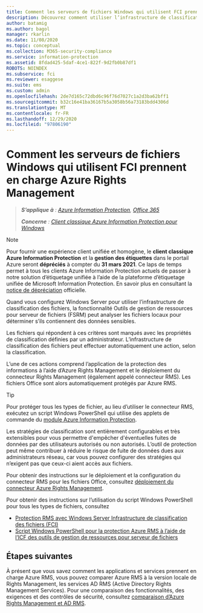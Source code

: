 ```yaml
---
title: Comment les serveurs de fichiers Windows qui utilisent FCI prennent en charge Azure RMS-AIP
description: Découvrez comment utiliser l’infrastructure de classification des fichiers Windows Server avec Azure RMS quand vous déployez le connecteur RMS pour protéger automatiquement des documents Office.
author: batamig
ms.author: bagol
manager: rkarlin
ms.date: 11/08/2020
ms.topic: conceptual
ms.collection: M365-security-compliance
ms.service: information-protection
ms.assetid: 8fdad425-5daf-4ce1-822f-9d2fb0b87df1
ROBOTS: NOINDEX
ms.subservice: fci
ms.reviewer: esaggese
ms.suite: ems
ms.custom: admin
ms.openlocfilehash: 2de7d165c72dbd6c96f76d7027c1a2d3ba62bff1
ms.sourcegitcommit: b32c16e41ba36167b5a3058b56a73183bdd4306d
ms.translationtype: MT
ms.contentlocale: fr-FR
ms.lasthandoff: 12/29/2020
ms.locfileid: "97806190"
---
```

# <a name="how-windows-file-servers-that-use-fci-support-azure-rights-management"></a>Comment les serveurs de fichiers Windows qui utilisent FCI prennent en charge Azure Rights Management

>***S’applique à** : [Azure Information Protection](https://azure.microsoft.com/pricing/details/information-protection), [Office 365](https://download.microsoft.com/download/E/C/F/ECF42E71-4EC0-48FF-AA00-577AC14D5B5C/Azure_Information_Protection_licensing_datasheet_EN-US.pdf)*
>
>***Concerne** : [Client classique Azure Information Protection pour Windows](faqs.md#whats-the-difference-between-the-azure-information-protection-classic-and-unified-labeling-clients)*

>[!NOTE] 
> Pour fournir une expérience client unifiée et homogène, le **client classique Azure Information Protection** et la **gestion des étiquettes** dans le portail Azure seront **dépréciés** à compter du **31 mars 2021**. Ce laps de temps permet à tous les clients Azure Information Protection actuels de passer à notre solution d’étiquetage unifiée à l’aide de la plateforme d’étiquetage unifiée de Microsoft Information Protection. En savoir plus en consultant la [notice de dépréciation](https://aka.ms/aipclassicsunset) officielle.

Quand vous configurez Windows Server pour utiliser l’infrastructure de classification des fichiers, la fonctionnalité Outils de gestion de ressources pour serveur de fichiers (FSRM) peut analyser les fichiers locaux pour déterminer s’ils contiennent des données sensibles. 

Les fichiers qui répondent à ces critères sont marqués avec les propriétés de classification définies par un administrateur. L’infrastructure de classification des fichiers peut effectuer automatiquement une action, selon la classification. 

L’une de ces actions comprend l’application de la protection des informations à l’aide d’Azure Rights Management et le déploiement du connecteur Rights Management (également appelé connecteur RMS). Les fichiers Office sont alors automatiquement protégés par Azure RMS.

> [!TIP]
> Pour protéger tous les types de fichier, au lieu d’utiliser le connecteur RMS, exécutez un script Windows PowerShell qui utilise des applets de commande du [module Azure Information Protection](./rms-client/client-admin-guide-powershell.md).
> 

Les stratégies de classification sont entièrement configurables et très extensibles pour vous permettre d'empêcher d'éventuelles fuites de données par des utilisateurs autorisés ou non autorisés. L’outil de protection peut même contribuer à réduire le risque de fuite de données dues aux administrateurs réseau, car vous pouvez configurer des stratégies qui n’exigent pas que ceux-ci aient accès aux fichiers.

Pour obtenir des instructions sur le déploiement et la configuration du connecteur RMS pour les fichiers Office, consultez [déploiement du connecteur Azure Rights Management](deploy-rms-connector.md).

Pour obtenir des instructions sur l’utilisation du script Windows PowerShell pour tous les types de fichiers, consultez 

- [Protection RMS avec Windows Server Infrastructure de classification des fichiers &#40;FCI&#41;](./rms-client/configure-fci.md)
- [Script Windows PowerShell pour la protection Azure RMS à l’aide de l’ICF des outils de gestion de ressources pour serveur de fichiers](rms-client/fci-script.md)


## <a name="next-steps"></a>Étapes suivantes

À présent que vous savez comment les applications et services prennent en charge Azure RMS, vous pouvez comparer Azure RMS à la version locale de Rights Management, les services AD RMS (Active Directory Rights Management Services). Pour une comparaison des fonctionnalités, des exigences et des contrôles de sécurité, consultez [comparaison d’Azure Rights Management et AD RMS](compare-on-premise.md).


